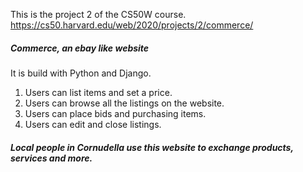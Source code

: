 This is the project 2 of the CS50W course.
https://cs50.harvard.edu/web/2020/projects/2/commerce/

##### Commerce, an ebay like website
It is build with Python and Django. 
1. Users can list items and set a price. 
2. Users can browse all the listings on the website.
3. Users can place bids and purchasing items.
4. Users can edit and close listings.

##### Local people in Cornudella use this website to exchange products, services and more. 